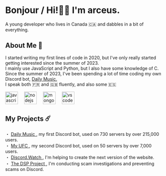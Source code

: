 <h1 align="left">Bonjour / Hi!👋🏻 I'm arceus.
</h1>
<p align="left">A young developer who lives in Canada 🇨🇦 and dabbles in a bit of everything.
</p>
<h2 align="left">About Me  📝
</h2>
<p align="left">I started writing my first lines of code in 2020, but I've only really started getting interested since the summer of 2023.
  <br>I mainly use JavaScript and Python, but I also have some knowledge of C.
  <br>Since the summer of 2023, I've been spending a lot of time coding my own Discord bot, 
  <a href="https://daily-music.xyz">Daily Music.
  </a>
  <br>I speak both 🇫🇷 and 🇬🇧 fluently, and also some 🇪🇸
</p>
<div align="left">
  <img src="https://skillicons.dev/icons?i=js" height="40" alt="javascript logo"  />
  <img width="12" />
  <img src="https://skillicons.dev/icons?i=nodejs" height="40" alt="nodejs logo"  />
  <img width="12" />
  <img src="https://skillicons.dev/icons?i=mongodb" height="40" alt="mongodb logo"  />
  <img width="12" />
  <img src="https://skillicons.dev/icons?i=vscode" height="40" alt="vscode logo"  />
</div>
<h2 align="left">My Projects ☄️
</h2>
<p align="left">・ 
  <a href="https://daily-music.xyz">Daily Music
  </a>, my first Discord bot, used on 730 servers by over 215,000 users.
  <br>・ 
  <a href="https://top.gg/bot/1247269790993879200">My UFC
  </a>, my second Discord bot, used on 50 servers by over 7,000 users.
  <br>・ 
  <a href="https://discord.watch">Discord.Watch
  </a>, I'm helping to create the next version of the website.
  <br>・ 
  <a href="https://github.com/Discord-AntiScam">The DSP Project
  </a>, I'm conducting scam investigations and preventing scams on Discord.
</p>
